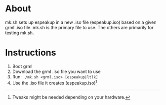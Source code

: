 # About
mk.sh sets up espeakup in a new .iso file (espeakup.iso) based on a given grml .iso file.
mk.sh is the primary file to use.
The others are primarily for testing mk.sh.

# Instructions
1. Boot grml
2. Download the grml .iso file you want to use
3. Run: `./mk.sh <grml.iso> [espeakup|ltlk]`
4. Use the .iso file it creates (espeakup.iso)[^note1]

[^note1]: Tweaks might be needed depending on your hardware.
